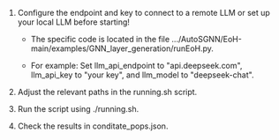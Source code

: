 
1. Configure the endpoint and key to connect to a remote LLM or set up your local LLM before starting!

    - The specific code is located in the file .../AutoSGNN/EoH-main/examples/GNN_layer_generation/runEoH.py.

    - For example: Set llm_api_endpoint to "api.deepseek.com", llm_api_key to "your key", and llm_model to "deepseek-chat".

2. Adjust the relevant paths in the running.sh script.

3. Run the script using ./running.sh.

4. Check the results in conditate_pops.json.

